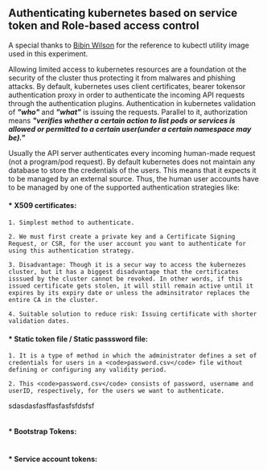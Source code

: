 ## Authenticating kubernetes based on service token and Role-based access control

A special thanks to <a href="https://hub.docker.com/r/bibinwilson/docker-kubectl">Bibin Wilson</a> for the reference to kubectl utility image used in this experiment.

Allowing limited access to kubernetes resources are a foundation ot the security of the cluster thus protecting it from malwares and phishing attacks. By default, kubernetes uses client certificates, bearer tokensor authentication proxy in order to authenticate the incoming API requests through the authentication plugins. Authentication in kubernetes validation of ***"who"*** and ***"what"*** is issuing the requests. Parallel to it, authorization means ***"verifies whether a certain action to list pods or services is allowed or permitted to a certain user(under a certain namespace may be)."***

Usually the API server authenticates every incoming human-made request (not a program/pod request). By default kubernetes does not maintain any database to store the credentials of the users. This means that it expects it to be managed by an external source. Thus, the human user accounts have to be managed by one of the supported authentication strategies like:


#### * X509 certificates:

```
1. Simplest method to authenticate.

2. We must first create a private key and a Certificate Signing Request, or CSR, for the user account you want to authenticate for using this authentication strategy.

3. Disadvantage: Though it is a secur way to access the kubernezes cluster, but it has a biggest disadvantage that the certificates isssued by the cluster cannot be revoked. In other words, if this issued certificate gets stolen, it will still remain active until it expires by its expiry date or unless the adminsitrator replaces the entire CA in the cluster.

4. Suitable solution to reduce risk: Issuing certificate with shorter validation dates.

```

#### * Static token file / Static passsword file:

```
1. It is a type of method in which the administrator defines a set of credentials for users in a <code>password.csv</code> file without defining or configuring any validity period.

2. This <code>password.csv</code> consists of password, username and userID, respectively, for the users we want to authenticate.

```
sdasdasfasffasfasfsfdsfsf
```

```

#### * Bootstrap Tokens:

```

```

#### * Service account tokens:

```

```

